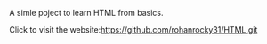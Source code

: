 A simle poject to learn HTML from basics.


Click to visit the website:https://github.com/rohanrocky31/HTML.git
